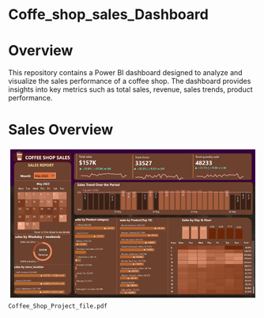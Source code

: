 # Coffe_shop_sales_Dashboard

# Overview
This repository contains a Power BI dashboard designed to analyze and visualize the sales performance of a coffee shop. The dashboard provides insights into key metrics such as total sales, revenue, sales trends, product performance.

# Sales Overview
![dashboard_snapshor](DashBoard_snapshot.png)
`Coffee_Shop_Project_file.pdf`

